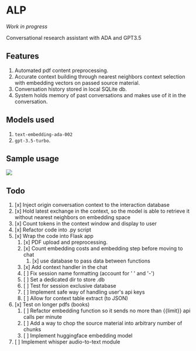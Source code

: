 # ALP

_Work in progress_

Conversational research assistant with ADA and GPT3.5


## Features
1. Automated pdf content preprocessing.
2. Accurate context building through nearest neighbors context selection with embedding vectors on passed source material.
3. Conversation history stored in local SQLite db.
4. System holds memory of past conversations and makes use of it in the conversation.

## Models used
1. ```text-embedding-ada-002```
2. ```gpt-3.5-turbo```. 

## Sample usage

<img src="https://github.com/rpast/ALP/blob/master/static/alp_demo_webapp.gif?raw=true"></img>


## Todo
1. [x] Inject origin conversation context to the interaction database
2. [x] Hold latest exchange in the context, so the model is able to retrieve it without nearest neighbors on embedding space
3. [x] Count tokens in the context window and display to user
4. [x] Refactor code into .py script 
5. [x] Wrap the code into Flask app
   1. [x] PDF upload and preprocessing.
   2. [x] Count embedding costs and embedding step before moving to chat
      1. [x] use database to pass data between functions
   3. [x] Add context handler in the chat
   4. [ ] Fix session name formatting (account for ' ' and '-')
   5. [ ] Set a dedicated dir to store .db
   6. [ ] Test for session exclusive database
   7. [ ] Implement safe way of handling user's api keys
   8. [ ] Allow for context table extract (to JSON)
6. [x] Test on longer pdfs (books)
   1. [ ] Refactor embedding function so it sends no more than {{limit}} api calls per minute
   2. [ ] Add a way to chop the source material into arbitrary number of chunks
   3. [ ] Implement huggingface embedding model
7. [ ] Implement whisper audio-to-text module